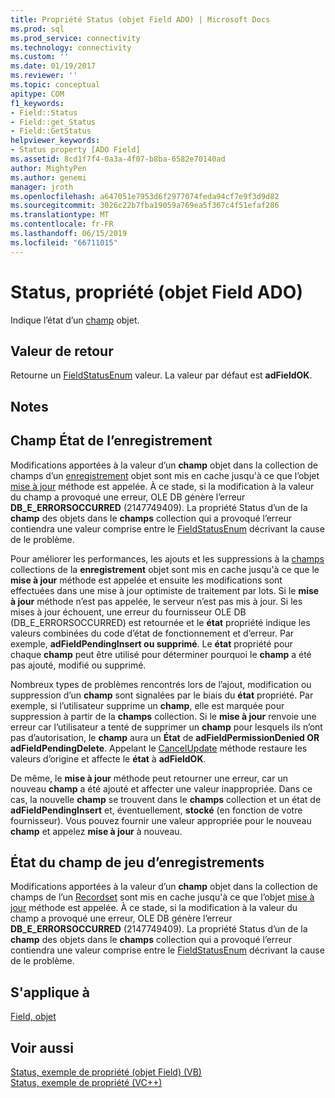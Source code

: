 ```yaml
---
title: Propriété Status (objet Field ADO) | Microsoft Docs
ms.prod: sql
ms.prod_service: connectivity
ms.technology: connectivity
ms.custom: ''
ms.date: 01/19/2017
ms.reviewer: ''
ms.topic: conceptual
apitype: COM
f1_keywords:
- Field::Status
- Field::get_Status
- Field::GetStatus
helpviewer_keywords:
- Status property [ADO Field]
ms.assetid: 8cd1f7f4-0a3a-4f07-b8ba-6582e70140ad
author: MightyPen
ms.author: genemi
manager: jroth
ms.openlocfilehash: a647051e7953d6f2977074feda94cf7e9f3d9d82
ms.sourcegitcommit: 3026c22b7fba19059a769ea5f367c4f51efaf286
ms.translationtype: MT
ms.contentlocale: fr-FR
ms.lasthandoff: 06/15/2019
ms.locfileid: "66711015"
---
```

# <a name="status-property-ado-field"></a>Status, propriété (objet Field ADO)
Indique l’état d’un [champ](../../../ado/reference/ado-api/field-object.md) objet.  
  
## <a name="return-value"></a>Valeur de retour  
 Retourne un [FieldStatusEnum](../../../ado/reference/ado-api/fieldstatusenum.md) valeur. La valeur par défaut est **adFieldOK**.  
  
## <a name="remarks"></a>Notes  
  
## <a name="record-field-status"></a>Champ État de l’enregistrement  
 Modifications apportées à la valeur d’un **champ** objet dans la collection de champs d’un [enregistrement](../../../ado/reference/ado-api/record-object-ado.md) objet sont mis en cache jusqu'à ce que l’objet [mise à jour](../../../ado/reference/ado-api/update-method.md) méthode est appelée. À ce stade, si la modification à la valeur du champ a provoqué une erreur, OLE DB génère l’erreur **DB_E_ERRORSOCCURRED** (2147749409). La propriété Status d’un de la **champ** des objets dans le **champs** collection qui a provoqué l’erreur contiendra une valeur comprise entre le [FieldStatusEnum](../../../ado/reference/ado-api/fieldstatusenum.md) décrivant la cause de le problème.  
  
 Pour améliorer les performances, les ajouts et les suppressions à la [champs](../../../ado/reference/ado-api/fields-collection-ado.md) collections de la **enregistrement** objet sont mis en cache jusqu'à ce que le **mise à jour** méthode est appelée et ensuite les modifications sont effectuées dans une mise à jour optimiste de traitement par lots. Si le **mise à jour** méthode n’est pas appelée, le serveur n’est pas mis à jour. Si les mises à jour échouent, une erreur du fournisseur OLE DB (DB_E_ERRORSOCCURRED) est retournée et le **état** propriété indique les valeurs combinées du code d’état de fonctionnement et d’erreur. Par exemple, **adFieldPendingInsert ou supprimé**. Le **état** propriété pour chaque **champ** peut être utilisé pour déterminer pourquoi le **champ** a été pas ajouté, modifié ou supprimé.  
  
 Nombreux types de problèmes rencontrés lors de l’ajout, modification ou suppression d’un **champ** sont signalées par le biais du **état** propriété. Par exemple, si l’utilisateur supprime un **champ**, elle est marquée pour suppression à partir de la **champs** collection. Si le **mise à jour** renvoie une erreur car l’utilisateur a tenté de supprimer un **champ** pour lesquels ils n’ont pas d’autorisation, le **champ** aura un  **État** de **adFieldPermissionDenied OR adFieldPendingDelete**. Appelant le [CancelUpdate](../../../ado/reference/ado-api/cancelupdate-method-ado.md) méthode restaure les valeurs d’origine et affecte le **état** à **adFieldOK**.  
  
 De même, le **mise à jour** méthode peut retourner une erreur, car un nouveau **champ** a été ajouté et affecter une valeur inappropriée. Dans ce cas, la nouvelle **champ** se trouvent dans le **champs** collection et un état de **adFieldPendingInsert** et, éventuellement, **stocké** (en fonction de votre fournisseur). Vous pouvez fournir une valeur appropriée pour le nouveau **champ** et appelez **mise à jour** à nouveau.  
  
## <a name="recordset-field-status"></a>État du champ de jeu d’enregistrements  
 Modifications apportées à la valeur d’un **champ** objet dans la collection de champs de l’un [Recordset](../../../ado/reference/ado-api/recordset-object-ado.md) sont mis en cache jusqu'à ce que l’objet [mise à jour](../../../ado/reference/ado-api/update-method.md) méthode est appelée. À ce stade, si la modification à la valeur du champ a provoqué une erreur, OLE DB génère l’erreur **DB_E_ERRORSOCCURRED** (2147749409). La propriété Status d’un de la **champ** des objets dans le **champs** collection qui a provoqué l’erreur contiendra une valeur comprise entre le [FieldStatusEnum](../../../ado/reference/ado-api/fieldstatusenum.md) décrivant la cause de le problème.  
  
## <a name="applies-to"></a>S'applique à  
 [Field, objet](../../../ado/reference/ado-api/field-object.md)  
  
## <a name="see-also"></a>Voir aussi  
 [Status, exemple de propriété (objet Field) (VB)](../../../ado/reference/ado-api/status-property-example-field-vb.md)   
 [Status, exemple de propriété (VC++)](../../../ado/reference/ado-api/status-property-example-vc.md)   

